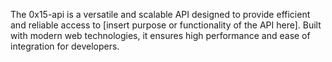 The 0x15-api is a versatile and scalable API designed to provide efficient and reliable access to [insert purpose or functionality of the API here]. Built with modern web technologies, it ensures high performance and ease of integration for developers.
